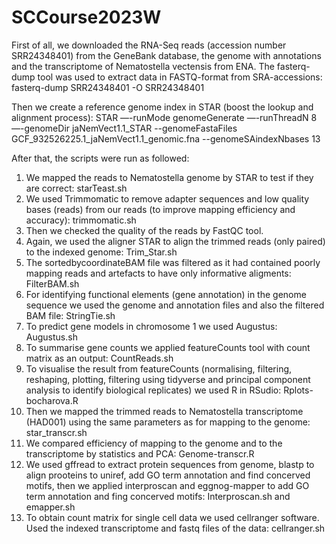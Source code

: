 # SCCourse2023W

First of all, we downloaded the RNA-Seq reads (accession number SRR24348401) from the GeneBank database, the genome with annotations and the transcriptome of Nematostella vectensis from ENA. The fasterq-dump tool was used to extract data in FASTQ-format from SRA-accessions:
fasterq-dump SRR24348401 -O SRR24348401

Then we create a reference genome index in STAR (boost the lookup and alignment process):
STAR —-runMode genomeGenerate —-runThreadN 8 —-genomeDir jaNemVect1.1_STAR --genomeFastaFiles GCF_932526225.1_jaNemVect1.1_genomic.fna --genomeSAindexNbases 13

After that, the scripts were run as followed:

1. We mapped the reads to Nematostella genome by STAR to test if they are correct: starTeast.sh
2. We used Trimmomatic to remove adapter sequences and low quality bases (reads) from our reads (to improve mapping efficiency and accuracy): trimmomatic.sh
3. Then we checked the quality of the reads by FastQC tool.
4. Again, we used the aligner STAR to align the trimmed reads (only paired) to the indexed genome: Trim_Star.sh
5. The sortedbycoordinateBAM file was filtered as it had contained poorly mapping reads and artefacts to have only informative aligments: FilterBAM.sh
6. For identifying functional elements (gene annotation) in the genome sequence we used the genome and annotation files and also the filtered BAM file: StringTie.sh
7. To predict gene models in chromosome 1 we used Augustus: Augustus.sh
8. To summarise gene counts we applied featureCounts tool with count matrix as an output: CountReads.sh
9. To visualise the result from featureCounts (normalising, filtering, reshaping, plotting, filtering using tidyverse and principal component analysis to identify biological replicates) we used R in RSudio: Rplots-bocharova.R
10. Then we mapped the trimmed reads to Nematostella transcriptome (HAD001) using the same parameters as for mapping to the genome: star_transcr.sh
11. We compared efficiency of mapping to the genome and to the transcriptome by statistics and PCA: Genome-transcr.R
12. We used gffread to extract protein sequences from genome, blastp to align prooteins to uniref, add GO term annotation and find concerved motifs, then we applied interproscan and eggnog-mapper to add GO term annotation and fing concerved motifs: Interproscan.sh and emapper.sh
13. To obtain count matrix for single cell data we used cellranger software. Used the indexed transcriptome and fastq files of the data: cellranger.sh
